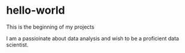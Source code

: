 # hello-world
This is the beginning of my projects

I am a passioinate about data analysis and wish to be a proficient data scientist.
